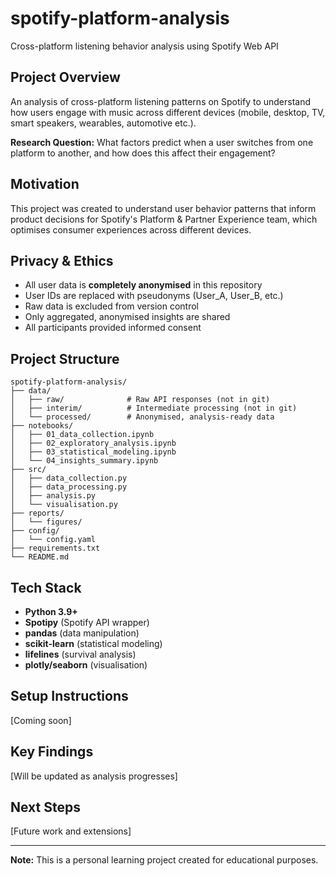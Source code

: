 # spotify-platform-analysis
Cross-platform listening behavior analysis using Spotify Web API

## Project Overview
An analysis of cross-platform listening patterns on Spotify to understand how users engage with music across different devices (mobile, desktop, TV, smart speakers, wearables, automotive etc.).

**Research Question:** What factors predict when a user switches from one platform to another, and how does this affect their engagement?

## Motivation
This project was created to understand user behavior patterns that inform product decisions for Spotify's Platform & Partner Experience team, which optimises consumer experiences across different devices.

## Privacy & Ethics
- All user data is **completely anonymised** in this repository
- User IDs are replaced with pseudonyms (User_A, User_B, etc.)
- Raw data is excluded from version control
- Only aggregated, anonymised insights are shared
- All participants provided informed consent

## Project Structure
```
spotify-platform-analysis/
├── data/
│   ├── raw/              # Raw API responses (not in git)
│   ├── interim/          # Intermediate processing (not in git)
│   └── processed/        # Anonymised, analysis-ready data
├── notebooks/
│   ├── 01_data_collection.ipynb
│   ├── 02_exploratory_analysis.ipynb
│   ├── 03_statistical_modeling.ipynb
│   └── 04_insights_summary.ipynb
├── src/
│   ├── data_collection.py
│   ├── data_processing.py
│   ├── analysis.py
│   └── visualisation.py
├── reports/
│   └── figures/
├── config/
│   └── config.yaml
├── requirements.txt
└── README.md
```

## Tech Stack
- **Python 3.9+**
- **Spotipy** (Spotify API wrapper)
- **pandas** (data manipulation)
- **scikit-learn** (statistical modeling)
- **lifelines** (survival analysis)
- **plotly/seaborn** (visualisation)

## Setup Instructions
[Coming soon]

## Key Findings
[Will be updated as analysis progresses]

## Next Steps
[Future work and extensions]

---
**Note:** This is a personal learning project created for educational purposes.
```
